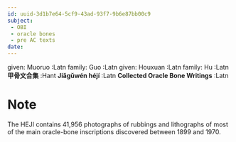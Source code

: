 ```yaml
---
id: uuid-3d1b7e64-5cf9-43ad-93f7-9b6e87bb00c9
subject: 
 - OBI
 - oracle bones
 - pre AC texts
date: 
---
```


given: Muoruo :Latn
family: Guo :Latn
given: Houxuan :Latn
family: Hu :Latn
**甲骨文合集** :Hant
**Jiǎgǔwén héjí** :Latn
**Collected Oracle Bone Writings** :Latn
# Note
The HEJI contains 41,956 photographs of rubbings and lithographs of most of the main oracle-bone inscriptions discovered between 1899 and 1970.